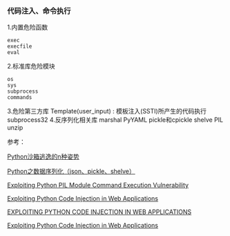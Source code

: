 ### 代码注入、命令执行

1.内置危险函数

	exec
	execfile
	eval
2.标准库危险模块

	os
	sys
	subprocess
	commands
3.危险第三方库
	Template(user_input) : 模板注入(SSTI)所产生的代码执行
	subprocess32 
4.反序列化相关库
	marshal
	PyYAML
	pickle和cpickle
	shelve
	PIL
	unzip


参考：

[Python沙箱逃逸的n种姿势](https://xianzhi.aliyun.com/forum/read/2138.html)

[Python之数据序列化（json、pickle、shelve）](http://www.cnblogs.com/yyds/p/6563608.html)

[Exploiting Python PIL Module Command Execution Vulnerability](https://xianzhi.aliyun.com/forum/read/2163.html)

[Exploiting Python Code Injection in Web Applications](https://www.doyler.net/security-not-included/exploiting-python-code-injection)

[EXPLOITING PYTHON CODE INJECTION IN WEB APPLICATIONS](http://www.securitynewspaper.com/2016/11/12/exploiting-python-code-injection-web-applications/)

[Exploiting Python Code Injection in Web Applications](https://sethsec.blogspot.jp/2016/11/exploiting-python-code-injection-in-web.html)